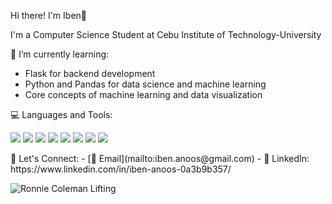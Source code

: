  Hi there! I'm Iben👋


 I'm a Computer Science Student at Cebu Institute of Technology-University

🌱 I’m currently learning:
- Flask for backend development  
- Python and Pandas for data science and machine learning  
- Core concepts of machine learning and data visualization

 💻 Languages and Tools:

<p>
  <img src="https://img.shields.io/badge/Python-3776AB?style=for-the-badge&logo=python&logoColor=white" />
  <img src="https://img.shields.io/badge/JavaScript-F7DF1E?style=for-the-badge&logo=javascript&logoColor=black" />
  <img src="https://img.shields.io/badge/React-61DAFB?style=for-the-badge&logo=react&logoColor=black" />
  <img src="https://img.shields.io/badge/Flask-000000?style=for-the-badge&logo=flask&logoColor=white" />
  <img src="https://img.shields.io/badge/NumPy-013243?style=for-the-badge&logo=numpy&logoColor=white" />
  <img src="https://img.shields.io/badge/Pandas-150458?style=for-the-badge&logo=pandas&logoColor=white" />
  <img src="https://img.shields.io/badge/HTML5-E34F26?style=for-the-badge&logo=html5&logoColor=white" />
  <img src="https://img.shields.io/badge/CSS3-1572B6?style=for-the-badge&logo=css3&logoColor=white" />

</p>
🤝 Let's Connect:
- [📧 Email](mailto:iben.anoos@gmail.com)  
- 💼 LinkedIn: https://www.linkedin.com/in/iben-anoos-0a3b9b357/

![Ronnie Coleman Lifting](https://media.giphy.com/media/3o7TKsQfYlXz6/giphy.gif)


